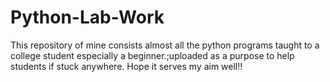# Python-Lab-Work
This repository of mine consists almost all the python programs taught to a college student especially a beginner.;uploaded as a purpose to help students if stuck anywhere. Hope it serves my aim well!!  
